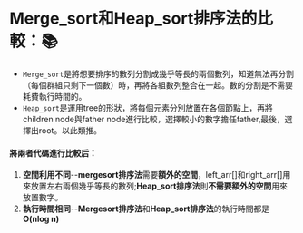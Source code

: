 # Merge_sort和Heap_sort排序法的比較：:books:

* `Merge_sort`是將想要排序的數列分割成幾乎等長的兩個數列，知道無法再分割（每個群組只剩下一個數）時，再將各組數列整合在一起。數的分割是不需要耗費執行時間的。
* `Heap_sort`是運用tree的形狀，將每個元素分別放置在各個節點上，再將children node與father node進行比較，選擇較小的數字擔任father,最後，選擇出root。以此類推。

#### 將兩者代碼進行比較后：
1. **空間利用不同**--**mergesort排序法**需要**額外的空間**，left_arr[]和right_arr[]用來放置左右兩個幾乎等長的數列;**Heap_sort排序法**則**不需要額外的空間**用來放置數字。
2. **執行時間相同**--**Mergesort排序法**和**Heap_sort排序法**的執行時間都是**O(nlog n)**


